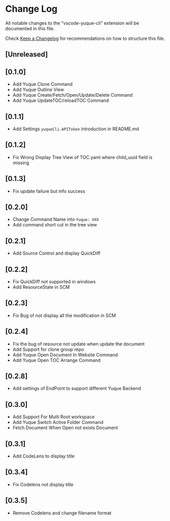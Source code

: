 # Change Log

All notable changes to the "vscode-yuque-cli" extension will be documented in this file.

Check [Keep a Changelog](http://keepachangelog.com/) for recommendations on how to structure this file.

## [Unreleased]

## [0.1.0]

- Add Yuque Clone Command
- Add Yuque Outline View
- Add Yuque Create/Fetch/Open/Update/Delete Command
- Add Yuque UpdateTOC/reloadTOC Command

## [0.1.1]

- Add Settings `yuqueCli.APIToken` introduction in README.md

## [0.1.2]

- Fix Wrong Display Tree View of TOC.yaml where child_uuid field is missing

## [0.1.3]

- Fix update failure but info success

## [0.2.0]

- Change Command Name into `Yuque: XXX`
- Add command short cut in the tree view

## [0.2.1]

- Add Source Control and display QuickDiff

## [0.2.2]

- Fix QuickDiff not supported in windows
- Add ResourceState in SCM

## [0.2.3]

- Fix Bug of not display all the modification in SCM

## [0.2.4]
- Fix the bug of resource not update when update the document
- Add Support for clone group repo
- Add Yuque Open Document In Website Command
- Add Yuque Open TOC Arrange Command

## [0.2.8]

- Add settings of EndPoint to support different Yuque Backend

## [0.3.0]

- Add Support For Multi Root workspace
- Add Yuque Switch Active Folder Command
- Fetch Document When Open not exists Document

## [0.3.1]

- Add CodeLens to display title

## [0.3.4]

- Fix Codelens not display title

## [0.3.5]

- Remove Codelens and change filename format